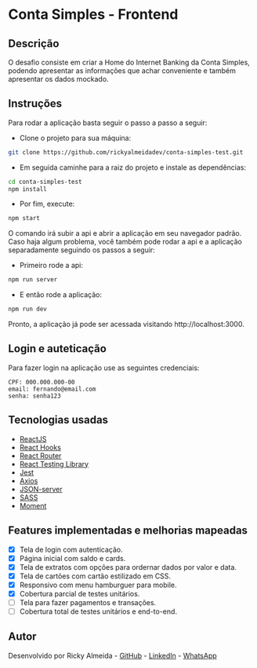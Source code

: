 # Conta Simples - Frontend

## Descrição

O desafio consiste em criar a Home do Internet Banking da Conta Simples, podendo apresentar as informações que achar conveniente e também apresentar os dados mockado.

## Instruções

Para rodar a aplicação basta seguir o passo a passo a seguir:

- Clone o projeto para sua máquina:

```sh
git clone https://github.com/rickyalmeidadev/conta-simples-test.git
```

- Em seguida caminhe para a raiz do projeto e instale as dependências:

```sh
cd conta-simples-test
npm install
```

- Por fim, execute:

```sh
npm start
```

O comando irá subir a api e abrir a aplicação em seu navegador padrão. Caso haja algum problema, você também pode rodar a api e a aplicação separadamente seguindo os passos a seguir:

- Primeiro rode a api:

```sh
npm run server
```

- E então rode a aplicação:

```sh
npm run dev
```

Pronto, a aplicação já pode ser acessada visitando http://localhost:3000.

## Login e auteticação

Para fazer login na aplicação use as seguintes credenciais:

```
CPF: 000.000.000-00
email: fernando@email.com
senha: senha123
```

## Tecnologias usadas

- [ReactJS](https://reactjs.org/)
- [React Hooks](https://reactjs.org/docs/hooks-intro.html)
- [React Router](https://github.com/ReactTraining/react-router)
- [React Testing Library](https://testing-library.com/docs/react-testing-library/intro)
- [Jest](https://jestjs.io/docs/en/tutorial-react)
- [Axios](https://github.com/axios/axios)
- [JSON-server](https://github.com/typicode/json-server)
- [SASS](https://sass-lang.com/)
- [Moment](https://momentjs.com/)

## Features implementadas e melhorias mapeadas

- [x] Tela de login com autenticação.
- [x] Página inicial com saldo e cards.
- [x] Tela de extratos com opções para ordernar dados por valor e data.
- [x] Tela de cartões com cartão estilizado em CSS.
- [x] Responsivo com menu hamburguer para mobile.
- [x] Cobertura parcial de testes unitários.
- [ ] Tela para fazer pagamentos e transações.
- [ ] Cobertura total de testes unitários e end-to-end.

## Autor

Desenvolvido por Ricky Almeida - [GitHub](https://github.com/rickyalmeidadev) - [LinkedIn](https://www.linkedin.com/in/rickyalmeidadev/) - [WhatsApp](https://wa.me/5511994521494)

